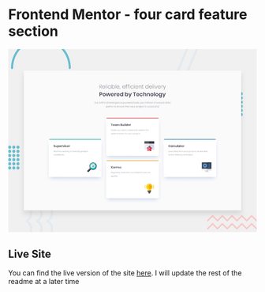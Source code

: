 # Frontend Mentor - four card feature section

![Design preview for the four card feature section coding challenge](./develop/assets/images/desktop-preview.jpg)

## Live Site

You can find the live version of the site [here](). I will update the rest of the readme at a later time